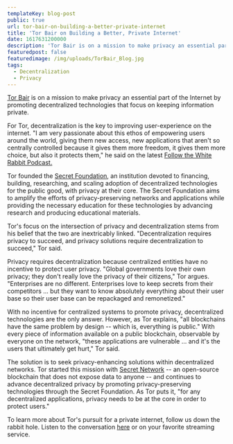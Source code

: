 ```yaml
---
templateKey: blog-post
public: true
url: tor-bair-on-building-a-better-private-internet
title: 'Tor Bair on Building a Better, Private Internet'
date: 1617631200000
description: 'Tor Bair is on a mission to make privacy an essential part of the Internet by promoting decentralized technologies that focus on keeping information private.'
featuredpost: false
featuredimage: /img/uploads/TorBair_Blog.jpg
tags:
  - Decentralization
  - Privacy
---
```

[Tor Bair](http://www.torbair.com/) is on a mission to make privacy an essential part of the Internet by promoting decentralized technologies that focus on keeping information private.

For Tor, decentralization is the key to improving user-experience on the internet. "I am very passionate about this ethos of empowering users around the world, giving them new access, new applications that aren't so centrally controlled because it gives them more freedom, it gives them more choice, but also it protects them," he said on the latest [Follow the White Rabbit Podcast.](https://www.orchid.com/podcast/episode-42-tor-bair)

Tor founded the [Secret Foundation](https://blog.enigma.co/introducing-secret-foundation-4a4598610751), an institution devoted to financing, building, researching, and scaling adoption of decentralized technologies for the public good, with privacy at their core. The Secret Foundation aims to amplify the efforts of privacy-preserving networks and applications while providing the necessary education for these technologies by advancing research and producing educational materials.

Tor's focus on the intersection of privacy and decentralization stems from his belief that the two are inextricably linked. "Decentralization requires privacy to succeed, and privacy solutions require decentralization to succeed," Tor said.

Privacy requires decentralization because centralized entities have no incentive to protect user privacy. "Global governments love their own privacy; they don't really love the privacy of their citizens," Tor argues. "Enterprises are no different. Enterprises love to keep secrets from their competitors ... but they want to know absolutely everything about their user base so their user base can be repackaged and remonetized."

With no incentive for centralized systems to promote privacy, decentralized technologies are the only answer. However, as Tor explains, "all blockchains have the same problem by design -- which is, everything is public." With every piece of information available on a public blockchain, observable by everyone on the network, "these applications are vulnerable ... and it's the users that ultimately get hurt," Tor said.

The solution is to seek privacy-enhancing solutions within decentralized networks. Tor started this mission with [Secret Network](https://scrt.network/) -- an open-source blockchain that does not expose data to anyone -- and continues to advance decentralized privacy by promoting privacy-preserving technologies through the Secret Foundation. As Tor puts it, "for any decentralized applications, privacy needs to be at the core in order to protect users."

To learn more about Tor's pursuit for a private internet, follow us down the rabbit hole. Listen to the conversation [here](https://www.orchid.com/podcast/episode-42-tor-bair) or on your favorite streaming service.